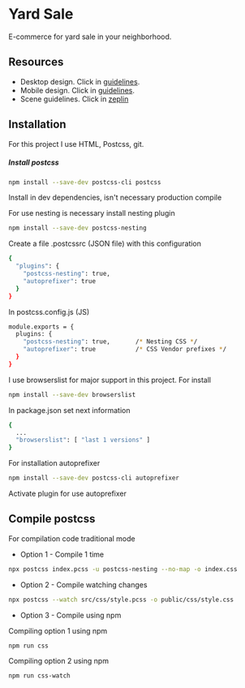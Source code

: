 # Yard Sale

E-commerce for yard sale in your neighborhood.

## Resources

- Desktop design. Click in [guidelines](https://www.figma.com/proto/bcEVujIzJj5PNIWwF9pP2w/Platzi_YardSale?node-id=3%3A2112&amp%3Bscaling=scale-down&amp%3Bpage-id=0%3A998&amp%3Bstarting-point-node-id=5%3A2808).
- Mobile design. Click in [guidelines](https://www.figma.com/proto/bcEVujIzJj5PNIWwF9pP2w/Platzi_YardSale?node-id=0%3A684&amp%3Bscaling=scale-down&amp%3Bpage-id=0%3A1&amp%3Bstarting-point-node-id=0%3A719).
- Scene guidelines. Click in [zeplin](https://scene.zeplin.io/project/60afeeed20af1378ed046538)

## Installation

For this project I use HTML, Postcss, git.

##### Install postcss

```bash
npm install --save-dev postcss-cli postcss
```

Install in dev dependencies, isn't necessary production compile

For use nesting is necessary install nesting plugin

```bash
npm install --save-dev postcss-nesting
```

Create a file .postcssrc (JSON file) with this configuration

```bash
{
  "plugins": {
    "postcss-nesting": true,
    "autoprefixer": true
  }
}
```

In postcss.config.js (JS) 

```bash
module.exports = {
  plugins: {
    "postcss-nesting": true,       /* Nesting CSS */
    "autoprefixer": true           /* CSS Vendor prefixes */
  }
}
```

I use browserslist for major support in this project. For install

```bash
npm install --save-dev browserslist
```

In package.json set next information

```bash
{
  ...
  "browserslist": [ "last 1 versions" ]
}
```

For installation autoprefixer

```bash
npm install --save-dev postcss-cli autoprefixer
```

Activate plugin for use autoprefixer

## Compile postcss

For compilation code traditional mode

- Option 1 - Compile 1 time

```bash
npx postcss index.pcss -u postcss-nesting --no-map -o index.css
```

- Option 2 - Compile watching changes

```bash
npx postcss --watch src/css/style.pcss -o public/css/style.css
```

- Option 3 - Compile using npm

Compiling option 1 using npm

```bash
npm run css
```

Compiling option 2 using npm

```bash
npm run css-watch
```